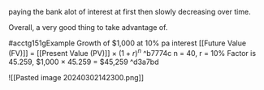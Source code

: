 paying the bank alot of interest at first then slowly decreasing over time.

Overall, a very good thing to take advantage of.

#acctg151gExample 
Growth of $1,000 at 10% pa interest
[[Future Value (FV)]] = [[Present Value (PV)]] $\times$ $(1 + r)^n$ ^b7774c
n = 40, r = 10%
Factor is 45.259,
$1,000 $\times$ 45.259 = $45,259 ^d3a7bd

![[Pasted image 20240302142300.png]]
